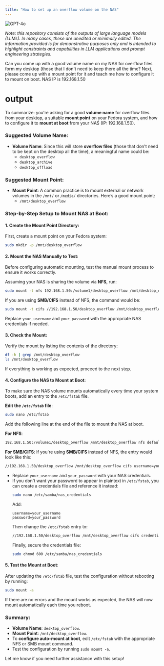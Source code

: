 ```yaml
---
title: "How to set up an overflow volume on the NAS"
---
```

![GPT-4o](https://img.shields.io/badge/GPT--4o-3333FF?style=for-the-badge&logo=openai&logoColor=white)



*Note: this repository consists of the outputs of large language models (LLMs). In many cases, these are unedited or minimally edited. The information provided is for demonstrative purposes only and is intended to highlight constraints and capabilities in LLM applications and prompt engineering strategies.*


Can you come up with a good volume name on my NAS for overflow files form my desktop (those that I don't need to keep there all the time? Next, please come up with a mount point for it and teach me how to configure it to mount on boot. NAS IP is 192.168.1.50

# output

To summarize: you're asking for a good **volume name** for overflow files from your desktop, a suitable **mount point** on your Fedora system, and how to configure it to **mount at boot** from your NAS (IP: 192.168.1.50).

### Suggested Volume Name:
- **Volume Name**: Since this will store **overflow files** (those that don't need to be kept on the desktop all the time), a meaningful name could be:
  - `desktop_overflow`
  - `desktop_archive`
  - `desktop_offload`

### Suggested Mount Point:
- **Mount Point**: A common practice is to mount external or network volumes in the `/mnt/` or `/media/` directories. Here’s a good mount point:
  - `/mnt/desktop_overflow`

### Step-by-Step Setup to Mount NAS at Boot:

#### 1. **Create the Mount Point Directory**:
   First, create a mount point on your Fedora system:
   ```bash
   sudo mkdir -p /mnt/desktop_overflow
   ```

#### 2. **Mount the NAS Manually to Test**:
   Before configuring automatic mounting, test the manual mount process to ensure it works correctly.

   Assuming your NAS is sharing the volume via **NFS**, run:
   ```bash
   sudo mount -t nfs 192.168.1.50:/volume1/desktop_overflow /mnt/desktop_overflow
   ```

   If you are using **SMB/CIFS** instead of NFS, the command would be:
   ```bash
   sudo mount -t cifs //192.168.1.50/desktop_overflow /mnt/desktop_overflow -o username=your_username,password=your_password
   ```

   Replace `your_username` and `your_password` with the appropriate NAS credentials if needed.

#### 3. **Check the Mount**:
   Verify the mount by listing the contents of the directory:
   ```bash
   df -h | grep /mnt/desktop_overflow
   ls /mnt/desktop_overflow
   ```

   If everything is working as expected, proceed to the next step.

#### 4. **Configure the NAS to Mount at Boot**:
   To make sure the NAS volume mounts automatically every time your system boots, add an entry to the `/etc/fstab` file.

   **Edit the `/etc/fstab` file**:
   ```bash
   sudo nano /etc/fstab
   ```

   Add the following line at the end of the file to mount the NAS at boot.

   **For NFS**:
   ```bash
   192.168.1.50:/volume1/desktop_overflow /mnt/desktop_overflow nfs defaults 0 0
   ```

   **For SMB/CIFS**:
   If you're using **SMB/CIFS** instead of NFS, the entry would look like this:
   ```bash
   //192.168.1.50/desktop_overflow /mnt/desktop_overflow cifs username=your_username,password=your_password,iocharset=utf8,vers=3.0 0 0
   ```

   - Replace `your_username` and `your_password` with your NAS credentials.
   - If you don't want your password to appear in plaintext in `/etc/fstab`, you can create a credentials file and reference it instead:
     ```bash
     sudo nano /etc/samba/nas_credentials
     ```
     Add:
     ```
     username=your_username
     password=your_password
     ```
     Then change the `/etc/fstab` entry to:
     ```bash
     //192.168.1.50/desktop_overflow /mnt/desktop_overflow cifs credentials=/etc/samba/nas_credentials,iocharset=utf8,vers=3.0 0 0
     ```
     Finally, secure the credentials file:
     ```bash
     sudo chmod 600 /etc/samba/nas_credentials
     ```

#### 5. **Test the Mount at Boot**:
   After updating the `/etc/fstab` file, test the configuration without rebooting by running:
   ```bash
   sudo mount -a
   ```

   If there are no errors and the mount works as expected, the NAS will now mount automatically each time you reboot.

### Summary:
- **Volume Name**: `desktop_overflow`.
- **Mount Point**: `/mnt/desktop_overflow`.
- To **configure auto-mount at boot**, edit `/etc/fstab` with the appropriate NFS or SMB mount command.
- Test the configuration by running `sudo mount -a`.

Let me know if you need further assistance with this setup!